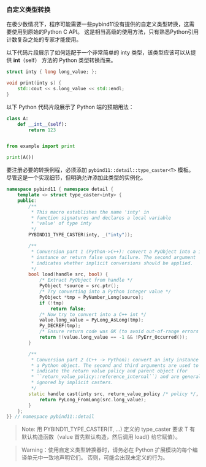 ### 自定义类型转换

在极少数情况下，程序可能需要一些pybind11没有提供的自定义类型转换，这需要使用到原始的Python C API。
这是相当高级的使用方法，只有熟悉Python引用计数复杂之处的专家才能使用。

以下代码片段展示了如何适配于一个非常简单的 inty 类型，该类型应该可以从提供 __int__（self） 方法的 Python 类型转换而来。

```cpp
struct inty { long long_value; };

void print(inty s) {
    std::cout << s.long_value << std::endl;
}
```

以下 Python 代码片段展示了 Python 端的预期用法：

```python
class A:
    def __int__(self):
        return 123


from example import print

print(A())
```

要注册必要的转换例程，必须添加 `pybind11::detail::type_caster<T>` 模板。
尽管这是一个实现细节，但明确允许添加此类型的实例化。

```cpp
namespace pybind11 { namespace detail {
    template <> struct type_caster<inty> {
    public:
        /**
         * This macro establishes the name 'inty' in
         * function signatures and declares a local variable
         * 'value' of type inty
         */
        PYBIND11_TYPE_CASTER(inty, _("inty"));

        /**
         * Conversion part 1 (Python->C++): convert a PyObject into a inty
         * instance or return false upon failure. The second argument
         * indicates whether implicit conversions should be applied.
         */
        bool load(handle src, bool) {
            /* Extract PyObject from handle */
            PyObject *source = src.ptr();
            /* Try converting into a Python integer value */
            PyObject *tmp = PyNumber_Long(source);
            if (!tmp)
                return false;
            /* Now try to convert into a C++ int */
            value.long_value = PyLong_AsLong(tmp);
            Py_DECREF(tmp);
            /* Ensure return code was OK (to avoid out-of-range errors etc) */
            return !(value.long_value == -1 && !PyErr_Occurred());
        }

        /**
         * Conversion part 2 (C++ -> Python): convert an inty instance into
         * a Python object. The second and third arguments are used to
         * indicate the return value policy and parent object (for
         * ``return_value_policy::reference_internal``) and are generally
         * ignored by implicit casters.
         */
        static handle cast(inty src, return_value_policy /* policy */, handle /* parent */) {
            return PyLong_FromLong(src.long_value);
        }
    };
}} // namespace pybind11::detail
```

> Note: 用 PYBIND11_TYPE_CASTER(T, ...) 定义的 type_caster<T> 要求 T 有默认构造函数（value 首先默认构造，然后调用 load() 给它赋值）。

> Warning：使用自定义类型转换器时，请务必在 Python 扩展模块的每个编译单元中一致地声明它们。
> 否则，可能会出现未定义的行为。


